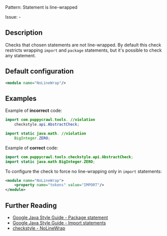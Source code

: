 Pattern: Statement is line-wrapped

Issue: -

## Description

Checks that chosen statements are not line-wrapped. By default this check restricts wrapping `import` and `package` statements, but it's possible to check any statement. 

## Default configuration

```xml
<module name="NoLineWrap"/>
```

## Examples

Example of **incorrect** code:

```java
import com.puppycrawl.tools. //violation
    checkstyle.api.AbstractCheck;

import static java.math. //violation
    BigInteger.ZERO;
```

Example of **correct** code:

```java
import com.puppycrawl.tools.checkstyle.api.AbstractCheck;
import static java.math.BigInteger.ZERO;
```

To configure the check to force no line-wrapping only in `import` statements:

```xml
<module name="NoLineWrap">
    <property name="tokens" value="IMPORT"/>
</module>
```

## Further Reading

* [Google Java Style Guide - Package statement](https://google.github.io/styleguide/javaguide.html#s3.2-package-statement)
* [Google Java Style Guide - Import statements](https://google.github.io/styleguide/javaguide.html#s3.3.2-import-line-wrapping)
* [checkstyle - NoLineWrap](http://checkstyle.sourceforge.net/config_whitespace.html#NoLineWrap)
